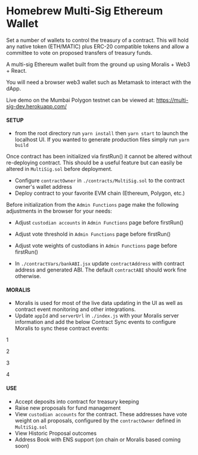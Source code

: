 # Homebrew Multi-Sig Ethereum Wallet
Set a number of wallets to control the treasury of a contract. This will hold any native token (ETH/MATIC) plus ERC-20 compatible tokens and allow a committee to vote on proposed transfers of treasury funds. 

A multi-sig Ethereum wallet built from the ground up using Moralis + Web3 + React.

You will need a browser web3 wallet such as Metamask to interact with the dApp. 

Live demo on the Mumbai Polygon testnet can be viewed at: https://multi-sig-dev.herokuapp.com/

#### SETUP
* from the root directory run `yarn install` then `yarn start` to launch the localhost UI. If you wanted to generate production files simply run `yarn build`

Once contract has been initialized via firstRun() it cannot be altered without re-deploying contract. This should be a useful feature but can easily be altered in `MultiSig.sol` before deployment.

* Configure `contractOwner` in `./contracts/MultiSig.sol` to the contract owner's wallet address
* Deploy contract to your favorite EVM chain (Ethereum, Polygon, etc.)

Before initialization from the `Admin Functions` page make the following adjustments in the browser for your needs: 

* Adjust `custodian accounts` in `Admin Functions` page before firstRun()
* Adjust vote threshold in `Admin Functions` page before firstRun()
* Adjust vote weights of custodians in `Admin Functions` page before firstRun() 


* In `./contractVars/bankABI.jsx` update `contractAddress` with contract address and generated ABI. The default `contractABI` should work fine otherwise.

#### MORALIS
* Moralis is used for most of the live data updating in the UI as well as contract event monitoring and other integrations. 
* Update `appId` and `serverUrl` in `./index.js` with your Moralis server information and add the below Contract Sync events to configure Moralis to sync these contract events:

1

2

3

4


#### USE
* Accept deposits into contract for treasury keeping
* Raise new proposals for fund management
* View `custodian accounts` for the contract. These addresses have vote weight on all proposals, configured by the `contractOwner` defined in `MultiSig.sol`
* View Historic Proposal outcomes
* Address Book with ENS support (on chain or Moralis based coming soon)
